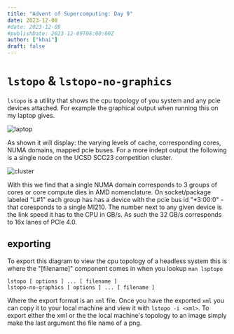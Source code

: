 ```yaml
---
title: "Advent of Supercomputing: Day 9"
date: 2023-12-08
#date: 2023-12-09
#publishDate: 2023-12-09T08:00:00Z
author: ["khai"]
draft: false
---
```


# `lstopo` & `lstopo-no-graphics`

`lstopo` is a utility that shows the cpu topology of you system and any pcie devices attached. For example the graphical output when running this on my laptop gives.

![laptop](/post-media/advent_2023_9/laptop-topo.jpg)

As shown it will display: the varying levels of cache, corresponding cores, NUMA domains, mapped pcie buses. For a more indept output the following is a single node on the UCSD SCC23 competition cluster.

![cluster](/post-media/advent_2023_9/4numa.png)

With this we find that a single NUMA domain corresponds to 3 groups of cores or core compute dies in AMD nomenclature. On socket/package labeled "L#1" each group has has a device with the pcie bus id "\*3:00:0" - that coresponds to a single MI210. The number next to any given device is the link speed it has to the CPU in GB/s. As such the 32 GB/s corresponds to 16x lanes of PCIe 4.0.



## exporting

To export this diagram to view the cpu topology of a headless system this is where the "[filename]" component comes in when you lookup `man lsptopo`
```
lstopo [ options ] ... [ filename ]
lstopo-no-graphics [ options ] ... [ filename ]
```

Where the export format is an `xml` file. Once you have the exported `xml` you can copy it to your local machine and view it with `lstopo -i <xml>`. To export either the xml or the the local machine's topology to an image simply make the last argument the file name of a png.
